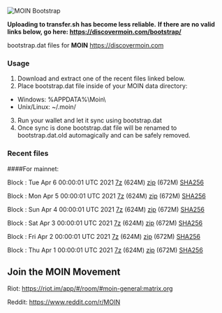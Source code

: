 ![MOIN Bootstrap](https://i.imgur.com/KjM1jMp.jpg)

**Uploading to transfer.sh has become less reliable.**
**If there are no valid links below, go here: https://discovermoin.com/bootstrap/**

bootstrap.dat files for **MOIN** https://discovermoin.com

### Usage

1. Download and extract one of the recent files linked below.
2. Place bootstrap.dat file inside of your MOIN data directory:
 - Windows: %APPDATA%\Moin\
 - Unix/Linux: ~/.moin/
3. Run your wallet and let it sync using bootstrap.dat
4. Once sync is done bootstrap.dat file will be renamed to bootstrap.dat.old automagically and can be safely removed.


### Recent files

####For mainnet:

Block : Tue Apr  6 00:00:01 UTC 2021 [7z](https://transfer.sh/eO2vy/bootstrap.dat.20210406.7z) (624M) [zip](https://transfer.sh/141ReC/bootstrap.dat.20210406.zip) (672M) [SHA256](https://transfer.sh/83d92/sha256.txt)

Block : Mon Apr  5 00:00:01 UTC 2021 [7z](https://transfer.sh/13kBR1/bootstrap.dat.20210405.7z) (624M) [zip](https://transfer.sh/w5IH8/bootstrap.dat.20210405.zip) (672M) [SHA256](https://transfer.sh/X6HnB/sha256.txt)

Block : Sun Apr  4 00:00:01 UTC 2021 [7z](https://transfer.sh/Ogat4/bootstrap.dat.20210404.7z) (624M) [zip](https://transfer.sh/Nqgl5/bootstrap.dat.20210404.zip) (672M) [SHA256](https://transfer.sh/GKE0v/sha256.txt)

Block : Sat Apr  3 00:00:01 UTC 2021 [7z](https://transfer.sh/R2GlP/bootstrap.dat.20210403.7z) (624M) [zip](https://transfer.sh/MnpDn/bootstrap.dat.20210403.zip) (672M) [SHA256](https://transfer.sh/jk8GK/sha256.txt)

Block : Fri Apr  2 00:00:01 UTC 2021 [7z](https://transfer.sh/14c2Qb/bootstrap.dat.20210402.7z) (624M) [zip](https://transfer.sh/15WXvx/bootstrap.dat.20210402.zip) (672M) [SHA256](https://transfer.sh/muKAs/sha256.txt)

Block : Thu Apr  1 00:00:01 UTC 2021 [7z](https://transfer.sh/SEh0E/bootstrap.dat.20210401.7z) (624M) [zip](https://transfer.sh/4clMp/bootstrap.dat.20210401.zip) (672M) [SHA256](https://transfer.sh/mV93k/sha256.txt)

## Join the MOIN Movement

Riot: https://riot.im/app/#/room/#moin-general:matrix.org

Reddit: https://www.reddit.com/r/MOIN
